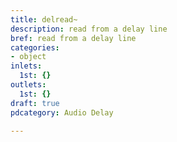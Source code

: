 ```yaml
---
title: delread~
description: read from a delay line
bref: read from a delay line
categories:
- object
inlets:
  1st: {}
outlets:
  1st: {}
draft: true
pdcategory: Audio Delay

---
```


